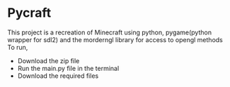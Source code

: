 # Pycraft
This project is a recreation of Minecraft using python, pygame(python wrapper for sdl2) and the morderngl library for access to opengl methods
To run,
- Download the zip file
- Run the main.py file in the terminal
- Download the required files
